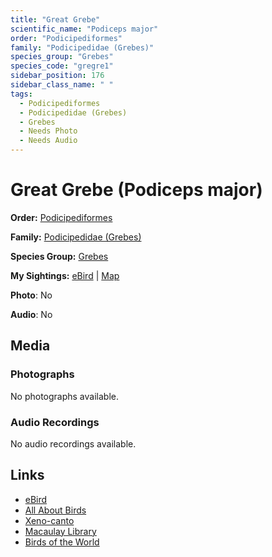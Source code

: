 ```yaml
---
title: "Great Grebe"
scientific_name: "Podiceps major"
order: "Podicipediformes"
family: "Podicipedidae (Grebes)"
species_group: "Grebes"
species_code: "gregre1"
sidebar_position: 176
sidebar_class_name: " "
tags: 
  - Podicipediformes
  - Podicipedidae (Grebes)
  - Grebes
  - Needs Photo
  - Needs Audio
---
```


# Great Grebe (Podiceps major)

**Order:** [Podicipediformes](/tags/podicipediformes)

**Family:** [Podicipedidae (Grebes)](/tags/podicipedidae-grebes)

**Species Group:** [Grebes](/tags/grebes)

**My Sightings:** [eBird](https://ebird.org/lifelist?r=world&time=life&spp=gregre1) | [Map](/map?species_code=gregre1)

**Photo**: No 

**Audio**: No

## Media
### Photographs
No photographs available.

### Audio Recordings
No audio recordings available.

## Links
* [eBird](https://ebird.org/species/gregre1) 
* [All About Birds](https://www.allaboutbirds.org/guide/gregre1) 
* [Xeno-canto](https://www.xeno-canto.org/species/podiceps-major) 
* [Macaulay Library](https://search.macaulaylibrary.org/catalog?taxonCode=gregre1&sort=rating_rank_desc)
* [Birds of the World](https://birdsoftheworld.org/bow/species/gregre1)
